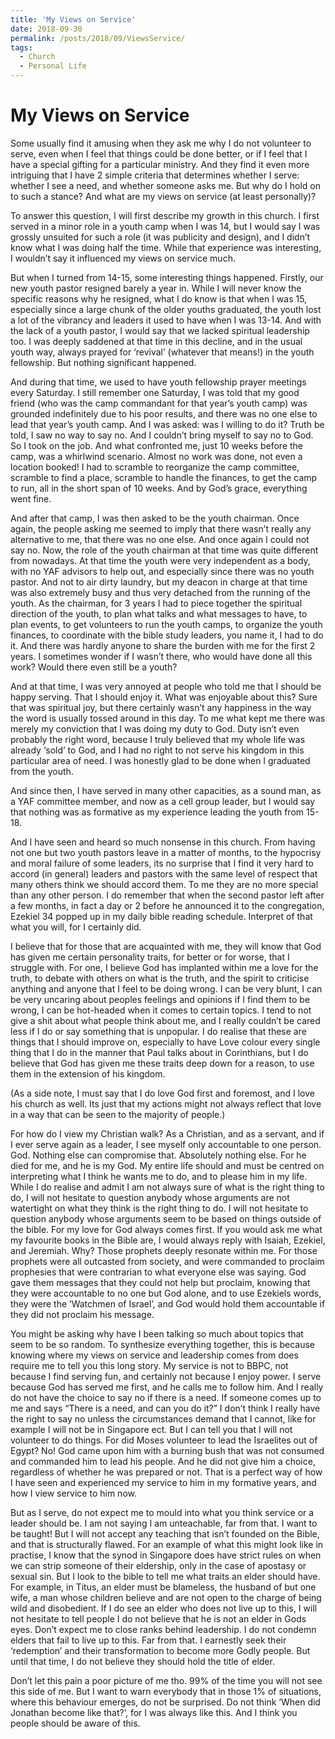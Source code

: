 ```yaml
---
title: 'My Views on Service'
date: 2018-09-30
permalink: /posts/2018/09/ViewsService/
tags:
  - Church
  - Personal Life
---
```


My Views on Service
======

Some usually find it amusing when they ask me why I do not volunteer to serve, even when I feel that things could be done better, or if I feel that I have a special gifting for a particular ministry. And they find it even more intriguing that I have 2 simple criteria that determines whether I serve: whether I see a need, and whether someone asks me. But why do I hold on to such a stance? And what are my views on service (at least personally)?

To answer this question, I will first describe my growth in this church. I first served in a minor role in a youth camp when I was 14, but I would say I was grossly unsuited for such a role (it was publicity and design), and I didn’t know what I was doing half the time. While that experience was interesting, I wouldn’t say it influenced my views on service much. 

But when I turned from 14-15, some interesting things happened. Firstly, our new youth pastor resigned barely a year in. While I will never know the specific reasons why he resigned, what I do know is that when I was 15, especially since a large chunk of the older youths graduated, the youth lost a lot of the vibrancy and leaders it used to have when I was 13-14. And with the lack of a youth pastor, I would say that we lacked spiritual leadership too. I was deeply saddened at that time in this decline, and in the usual youth way, always prayed for ‘revival’ (whatever that means!) in the youth fellowship. But nothing significant happened. 

And during that time, we used to have youth fellowship prayer meetings every Saturday. I still remember one Saturday, I was told that my good friend (who was the camp commandant for that year’s youth camp) was grounded indefinitely due to his poor results, and there was no one else to lead that year’s youth camp. And I was asked: was I willing to do it? Truth be told, I saw no way to say no. And I couldn’t bring myself to say no to God. So I took on the job. And what confronted me, just 10 weeks before the camp, was a whirlwind scenario. Almost no work was done, not even a location booked! I had to scramble to reorganize the camp committee, scramble to find a place, scramble to handle the finances, to get the camp to run, all in the short span of 10 weeks. And by God’s grace, everything went fine.

And after that camp, I was then asked to be the youth chairman. Once again, the people asking me seemed to imply that there wasn’t really any alternative to me, that there was no one else. And once again I could not say no. Now, the role of the youth chairman at that time was quite different from nowadays. At that time the youth were very independent as a body, with no YAF advisors to help out, and especially since there was no youth pastor. And not to air dirty laundry, but my deacon in charge at that time was also extremely busy and thus very detached from the running of the youth. As the chairman, for 3 years I had to piece together the spiritual direction of the youth, to plan what talks and what messages to have, to plan events, to get volunteers to run the youth camps, to organize the youth finances, to coordinate with the bible study leaders, you name it, I had to do it. And there was hardly anyone to share the burden with me for the first 2 years. I sometimes wonder if I wasn’t there, who would have done all this work? Would there even still be a youth?

And at that time, I was very annoyed at people who told me that I should be happy serving. That I should enjoy it. What was enjoyable about this? Sure that was spiritual joy, but there certainly wasn’t any happiness in the way the word is usually tossed around in this day. To me what kept me there was merely my conviction that I was doing my duty to God. Duty isn’t even probably the right word, because I truly believed that my whole life was already ‘sold’ to God, and I had no right to not serve his kingdom in this particular area of need. I was honestly glad to be done when I graduated from the youth. 

And since then, I have served in many other capacities, as a sound man, as a YAF committee member, and now as a cell group leader, but I would say that nothing was as formative as my experience leading the youth from 15-18. 

And I have seen and heard so much nonsense in this church. From having not one but two youth pastors leave in a matter of months, to the hypocrisy and moral failure of some leaders, its no surprise that I find it very hard to accord (in general) leaders and pastors with the same level of respect that many others think we should accord them. To me they are no more special than any other person. I do remember that when the second pastor left after a few months, in fact a day or 2 before he announced it to the congregation, Ezekiel 34 popped up in my daily bible reading schedule. Interpret of that what you will, for I certainly did.

I believe that for those that are acquainted with me, they will know that God has given me certain personality traits, for better or for worse, that I struggle with. For one, I believe God has implanted within me a love for the truth, to debate with others on what is the truth, and the spirit to criticise anything and anyone that I feel to be doing wrong. I can be very blunt, I can be very uncaring about peoples feelings and opinions if I find them to be wrong, I can be hot-headed when it comes to certain topics. I tend to not give a shit about what people think about me, and I really couldn’t be cared less if I do or say something that is unpopular. I do realise that these are things that I should improve on, especially to have Love colour every single thing that I do in the manner that Paul talks about in Corinthians, but I do believe that God has given me these traits deep down for a reason, to use them in the extension of his kingdom.

(As a side note, I must say that I do love God first and foremost, and I love his church as well. Its just that my actions might not always reflect that love in a way that can be seen to the majority of people.)

For how do I view my Christian walk? As a Christian, and as a servant, and if I ever serve again as a leader, I see myself only accountable to one person. God. Nothing else can compromise that. Absolutely nothing else. For he died for me, and he is my God. My entire life should and must be centred on interpreting what I think he wants me to do, and to please him in my life. While I do realise and admit I am not always sure of what is the right thing to do, I will not hesitate to question anybody whose arguments are not watertight on what they think is the right thing to do. I will not hesitate to question anybody whose arguments seem to be based on things outside of the bible. For my love for God always comes first. If you would ask me what my favourite books in the Bible are, I would always reply with Isaiah, Ezekiel, and Jeremiah. Why? Those prophets deeply resonate within me. For those prophets were all outcasted from society, and were commanded to proclaim prophesies that were contrarian to what everyone else was saying. God gave them messages that they could not help but proclaim, knowing that they were accountable to no one but God alone, and to use Ezekiels words, they were the ‘Watchmen of Israel’, and God would hold them accountable if they did not proclaim his message.

You might be asking why have I been talking so much about topics that seem to be so random. To synthesize everything together, this is because knowing where my views on service and leadership comes from does require me to tell you this long story. My service is not to BBPC, not because I find serving fun, and certainly not because I enjoy power. I serve because God has served me first, and he calls me to follow him. And I really do not have the choice to say no if there is a need. If someone comes up to me and says “There is a need, and can you do it?” I don’t think I really have the right to say no unless the circumstances demand that I cannot, like for example I will not be in Singapore ect. But I can tell you that I will not volunteer to do things. For did Moses volunteer to lead the Israelites out of Egypt? No! God came upon him with a burning bush that was not consumed and commanded him to lead his people. And he did not give him a choice, regardless of whether he was prepared or not. That is a perfect way of how I have seen and experienced my service to him in my formative years, and how I view service to him now.

But as I serve, do not expect me to mould into what you think service or a leader should be. I am not saying I am unteachable, far from that. I want to be taught! But I will not accept any teaching that isn’t founded on the Bible, and that is structurally flawed. For an example of what this might look like in practise, I know that the synod in Singapore does have strict rules on when we can strip someone of their eldership, only in the case of apostasy or sexual sin. But I look to the bible to tell me what traits an elder should have. For example, in Titus, an elder must be blameless, the husband of but one wife, a man whose children believe and are not open to the charge of being wild and disobedient. If I do see an elder who does not live up to this, I will not hesitate to tell people I do not believe that he is not an elder in Gods eyes. Don’t expect me to close ranks behind leadership. I do not condemn elders that fail to live up to this. Far from that. I earnestly seek their ‘redemption’ and their transformation to become more Godly people. But until that time, I do not believe they should hold the title of elder. 

Don’t let this pain a poor picture of me tho. 99% of the time you will not see this side of me. But I want to warn everybody that in those 1% of situations, where this behaviour emerges, do not be surprised. Do not think ‘When did Jonathan become like that?’, for I was always like this. And I think you people should be aware of this.
